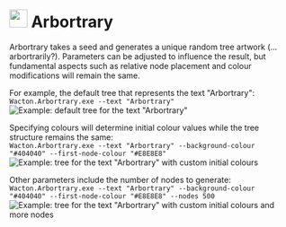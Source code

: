 # <img src="https://gitlab.com/Wacton/Arbortrary/raw/main/Arbortrary/Resources/Arbortrary.png" width="32" height="32"> Arbortrary
Arbortrary takes a seed and generates a unique random tree artwork (... arbortrarily?). Parameters can be adjusted to influence the result, but fundamental aspects such as relative node placement and colour modifications will remain the same.

For example, the default tree that represents the text "Arbortrary":<br>
`Wacton.Arbortrary.exe --text "Arbortrary"`
![Example: default tree for the text "Arbortrary"](Resources/example-1_default.png "Example: default tree for the text \"Arbortrary\"")

Specifying colours will determine initial colour values while the tree structure remains the same:<br>
`Wacton.Arbortrary.exe --text "Arbortrary" --background-colour "#404040" --first-node-colour "#E8E8E8"`
![Example: tree for the text "Arbortrary" with custom initial colours](Resources/example-2_initial-colours.png "Example: tree for the text \"Arbortrary\" with custom initial colours")

Other parameters include the number of nodes to generate:<br>
`Wacton.Arbortrary.exe --text "Arbortrary" --background-colour "#404040" --first-node-colour "#E8E8E8" --nodes 500`
![Example: tree for the text "Arbortrary" with custom initial colours and more nodes](Resources/example-3_initial-colours-more-nodes.png "Example: tree for the text \"Arbortrary\" with custom initial colours and more nodes")
